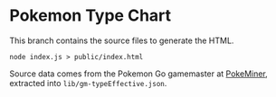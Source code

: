 # Pokemon Type Chart

This branch contains the source files to generate the HTML. 

    node index.js > public/index.html

Source data comes from the Pokemon Go gamemaster at [PokeMiner](https://github.com/PokeMiners/game_masters), extracted into `lib/gm-typeEffective.json`.
